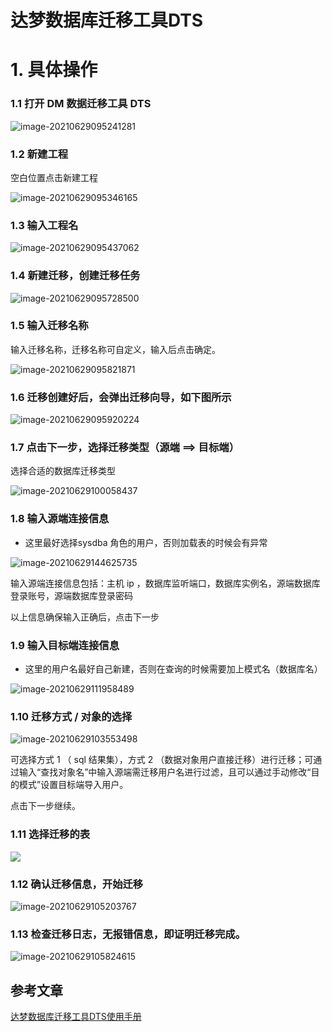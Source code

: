 # 达梦数据库迁移工具DTS

# 1. 具体操作

### 1.1 打开 DM 数据迁移工具 DTS

![image-20210629095241281](https://zszblog.oss-cn-beijing.aliyuncs.com/zszblog/blogimage-master/img/image-20210629095241281.png)

### 1.2 新建工程

空白位置点击新建工程

![image-20210629095346165](https://zszblog.oss-cn-beijing.aliyuncs.com/zszblog/blogimage-master/img/image-20210629095346165.png)

### 1.3 输入工程名

![image-20210629095437062](https://zszblog.oss-cn-beijing.aliyuncs.com/zszblog/blogimage-master/img/image-20210629095437062.png)

### 1.4 新建迁移，创建迁移任务

![image-20210629095728500](https://zszblog.oss-cn-beijing.aliyuncs.com/zszblog/blogimage-master/img/image-20210629095728500.png)

### 1.5 输入迁移名称

输入迁移名称，迁移名称可自定义，输入后点击确定。

![image-20210629095821871](https://zszblog.oss-cn-beijing.aliyuncs.com/zszblog/blogimage-master/img/image-20210629095821871.png)

### 1.6 迁移创建好后，会弹出迁移向导，如下图所示 

![image-20210629095920224](https://zszblog.oss-cn-beijing.aliyuncs.com/zszblog/blogimage-master/img/image-20210629095920224.png)

### 1.7 点击下一步，选择迁移类型（源端 ==> 目标端）

选择合适的数据库迁移类型

![image-20210629100058437](https://zszblog.oss-cn-beijing.aliyuncs.com/zszblog/blogimage-master/img/image-20210629100058437.png)

### 1.8 输入源端连接信息

- 这里最好选择sysdba 角色的用户，否则加载表的时候会有异常

![image-20210629144625735](https://zszblog.oss-cn-beijing.aliyuncs.com/zszblog/blogimage-master/img/image-20210629144625735.png)

输入源端连接信息包括：主机 ip ，数据库监听端口，数据库实例名，源端数据库登录账号，源端数据库登录密码

以上信息确保输入正确后，点击下一步

### 1.9 输入目标端连接信息

- 这里的用户名最好自己新建，否则在查询的时候需要加上模式名（数据库名）

![image-20210629111958489](https://zszblog.oss-cn-beijing.aliyuncs.com/zszblog/blogimage-master/img/image-20210629111958489.png)

### 1.10 迁移方式 / 对象的选择

![image-20210629103553498](https://zszblog.oss-cn-beijing.aliyuncs.com/zszblog/blogimage-master/img/image-20210629103553498.png)

 可选择方式 1 （ sql 结果集），方式 2 （数据对象用户直接迁移）进行迁移；可通过输入“查找对象名”中输入源端需迁移用户名进行过滤，且可以通过手动修改“目的模式”设置目标端导入用户。

点击下一步继续。

### 1.11 选择迁移的表

![](https://zszblog.oss-cn-beijing.aliyuncs.com/zszblog/blogimage-master/img/image-20210629111958489.png)

### 1.12 确认迁移信息，开始迁移

![image-20210629105203767](https://zszblog.oss-cn-beijing.aliyuncs.com/zszblog/blogimage-master/img/image-20210629105203767.png)

### 1.13 检查迁移日志，无报错信息，即证明迁移完成。

![image-20210629105824615](https://zszblog.oss-cn-beijing.aliyuncs.com/zszblog/blogimage-master/img/image-20210629105824615.png)

## 参考文章

[达梦数据库迁移工具DTS使用手册](https://m.yisu.com/zixun/305021.html)

